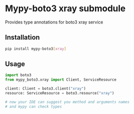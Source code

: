 # Mypy-boto3 xray submodule

Provides type annotations for boto3 xray service

## Installation

```bash
pip install mypy-boto3[xray]
```

## Usage

```python
import boto3
from mypy_boto3.xray import Client, ServiceResource

client: Client = boto3.client("xray")
resource: ServiceResource = boto3.resource("xray")

# now your IDE can suggest you method and arguments names
# and mypy can check types
```

